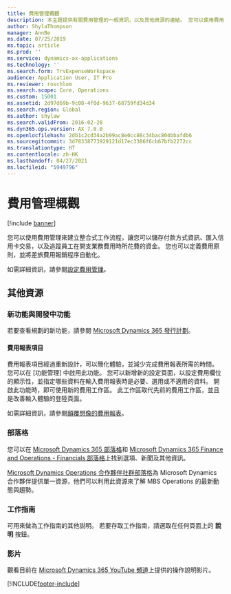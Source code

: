 ```yaml
---
title: 費用管理概觀
description: 本主題提供有關費用管理的一般資訊，以及其他資源的連結。 您可以使用費用管理來建立整合式工作流程，讓您可以儲存付款方式資訊、匯入信用卡交易，以及追蹤員工在開支業務費用時所花費的資金。
author: ShylaThompson
manager: AnnBe
ms.date: 07/25/2019
ms.topic: article
ms.prod: ''
ms.service: dynamics-ax-applications
ms.technology: ''
ms.search.form: TrvExpenseWorkspace
audience: Application User, IT Pro
ms.reviewer: roschlom
ms.search.scope: Core, Operations
ms.custom: 15001
ms.assetid: 2d97d69b-9c08-4f0d-9637-68759fd34d34
ms.search.region: Global
ms.author: shylaw
ms.search.validFrom: 2016-02-28
ms.dyn365.ops.version: AX 7.0.0
ms.openlocfilehash: 2db1c2cd34a2b99ac8e0cc88c34bac804bbafdb6
ms.sourcegitcommit: 3d78338773929121d17ec3386f6cb67bfb2272cc
ms.translationtype: HT
ms.contentlocale: zh-HK
ms.lasthandoff: 04/27/2021
ms.locfileid: "5949796"
---
```

# <a name="expense-management-overview"></a>費用管理概觀

[!include [banner](../includes/banner.md)]

您可以使用費用管理來建立整合式工作流程，讓您可以儲存付款方式資訊、匯入信用卡交易，以及追蹤員工在開支業務費用時所花費的資金。 您也可以定義費用原則，並將差旅費用報銷程序自動化。

如需詳細資訊，請參閱[設定費用管理](plan-expense-management.md)。

## <a name="additional-resources"></a>其他資源

### <a name="whats-new-and-in-development"></a>新功能與開發中功能

若要查看規劃的新功能，請參閱 [Microsoft Dynamics 365 發行計劃](/dynamics365/release-plans/)。

#### <a name="expense-report-entry"></a>費用報表項目

費用報表項目經過重新設計，可以簡化體驗，並減少完成費用報表所需的時間。 您可以在 [功能管理] 中啟用此功能。 您可以新增新的設定頁面，以設定費用欄位的顯示性，並指定哪些資料在輸入費用報表時是必要、選用或不適用的資料。 開啟此功能時，即可使用新的費用工作區。 此工作區取代先前的費用工作區，並且是改善輸入體驗的登陸頁面。

如需詳細資訊，請參閱[顛覆想像的費用報表](ExpenseWorkspaceNew.md)。

### <a name="blogs"></a>部落格

您可以在 [Microsoft Dynamics 365 部落格](https://community.dynamics.com/b/msftdynamicsblog?c=Enterprise)和 [Microsoft Dynamics 365 Finance and Operations - Financials 部落格](https://community.dynamics.com/365/financeandoperations/b/financials)上找到選項、新聞及其他資訊。

[Microsoft Dynamics Operations 合作夥伴社群部落格](https://community.dynamics.com/partner/b/operationspartnercommunityblog)為 Microsoft Dynamics 合作夥伴提供單一資源，他們可以利用此資源來了解 MBS Operations 的最新動態與趨勢。

### <a name="task-guides"></a>工作指南

可用來做為工作指南的其他説明。 若要存取工作指南，請選取在任何頁面上的 **說明** 按鈕。

### <a name="videos"></a>影片

觀看目前在 [Microsoft Dynamics 365 YouTube 頻道](https://www.youtube.com/channel/UCJGCg4rB3QSs8y_1FquelBQ)上提供的操作說明影片。


[!INCLUDE[footer-include](../includes/footer-banner.md)]